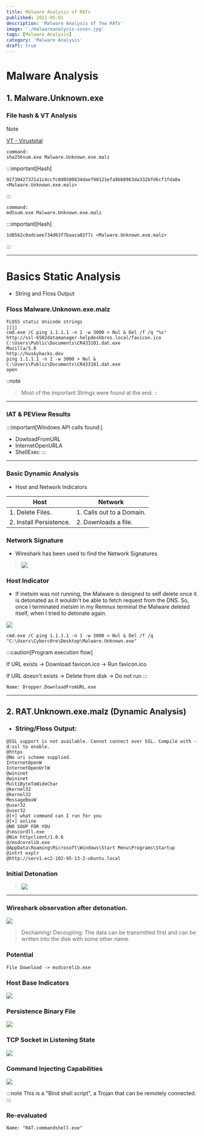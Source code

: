 ```yaml
---
title: Malware Analysis of RATs
published: 2022-05-01
description: 'Malware Analysis of few RATs'
image: './malwareanalysis-cover.jpg'
tags: [Malware Analysis]
category: 'Malware Analysis'
draft: true 
---
```


# Malware Analysis

## 1. Malware.Unknown.exe

### File hash & VT Analysis
>[!NOTE]
>[VT - Virustotal](https://www.virustotal.com/gui/home/upload)
```
command:
sha256sum.exe Malware.Unknown.exe.malz
```

:::important[Hash]
```
92730427321a1c4ccfc0d0580834daef98121efa9bb8963da332bfd6cf1fda8a <Malware.Unknown.exe.malz>
```
:::


```
command:
md5sum.exe Malware.Unknown.exe.malz
```
:::important[Hash]
```
1d8562c0adcaee734d63f7baaca02f7c <Malware.Unknown.exe.malz>
```
:::



---


# Basics Static Analysis
* String and Floss Output

### Floss Malware.Unknown.exe.malz
```
FLOSS static Unicode strings
jjjj
cmd.exe /C ping 1.1.1.1 -n 1 -w 3000 > Nul & Del /f /q "%s"
http://ssl-6582datamanager.helpdeskbros.local/favicon.ico
C:\Users\Public\Documents\CR433101.dat.exe
Mozilla/5.0
http://huskyhacks.dev
ping 1.1.1.1 -n 1 -w 3000 > Nul & C:\Users\Public\Documents\CR433101.dat.exe
open
```
::note
> Most of the important Strings were found at the end. 
::

---

### IAT & PEView Results

:::important[Windows API calls found:]
* DowloadFromURL
* InternetOpenURLA
* ShellExec
:::
---
### Basic Dynamic Analysis

* Host and Network Indicators


| Host                  |           Network       | 
| --------              |           --------      | 
|1. Delete Files.       |1. Calls out to a Domain.| 
|2. Install Persistence.|2. Downloads a file.     |



### Network Signature
* Wireshark has been used  to find the Network Signatures
> ![](https://i.imgur.com/Vquog6O.png)

### Host Indicator
* If inetsim was not running, the Malware is designed to self delete  once it is detonated as it wouldn't be able to fetch request from the DNS. So, once I terminated inetsim in my Remnux terminal the Malware deleted itself, when I tried to detonate again. 

![](https://i.imgur.com/ITUhN2D.png)
```
cmd.exe /C ping 1.1.1.1 -n 1 -w 3000 > Nul & Del /f /q "C:\Users\Cyberc0re\Desktop\Malware.Unknown.exe"
```
:::caution[Program execution flow]

If URL exists
-> Download favicon.ico
-> Run favicon.ico

If URL doesn't exists
-> Delete from disk
-> Do not run
:::

```Name: Dropper.DownloadFromURL.exe```

---

## 2. RAT.Unknown.exe.malz (Dynamic Analysis)
* ### String/Floss Output:
```
@SSL support is not available. Cannot connect over SSL. Compile with -d:ssl to enable.
@https
@No uri scheme supplied.
InternetOpenW
InternetOpenUrlW
@wininet
@wininet
MultiByteToWideChar
@kernel32
@kernel32
MessageBoxW
@user32
@user32
@[+] what command can I run for you
@[+] online
@NO SOUP FOR YOU
@\mscordll.exe
@Nim httpclient/1.0.6
@/msdcorelib.exe
@AppData\Roaming\Microsoft\Windows\Start Menu\Programs\Startup
@intrt explr
@http://serv1.ec2-102-95-13-2-ubuntu.local
```
 ### Initial Detonation
> ![](https://i.imgur.com/HcpHYC2.png)

---

 ### Wireshark observation after detonation.

![](https://i.imgur.com/jAKsqp0.png)

> Dechaining/ Decoupling: The data can be transmitted first and can be written into the disk with some other name.

### Potential 
```File Download -> msdcorelib.exe```

### Host Base Indicators 
![](https://i.imgur.com/EHTH3e7.png )


### **Persistence Binary File**
![](https://i.imgur.com/BCZcQhs.png)

### **TCP Socket in Listening State**
![](https://i.imgur.com/3D2dVVv.png)

### **Command Injecting Capabilities**
![](https://i.imgur.com/PYb98e5.png)

:::note
This is a "Bind shell script", a Trojan that can be remotely connected.
:::


### Re-evaluated 
```Name: "RAT.commandshell.exe"```



